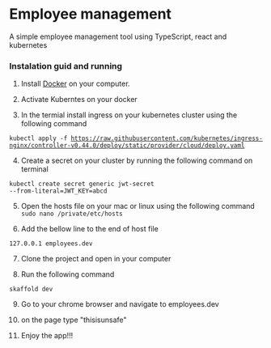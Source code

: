 # Employee management

A simple employee management tool using TypeScript, react and kubernetes

### Instalation guid and running

1. Install [Docker](https://docs.docker.com/get-docker/) on your computer.

2. Activate Kuberntes on your docker

3. In the termial install ingress on your kubernetes cluster using the following command

<code>kubectl apply -f https://raw.githubusercontent.com/kubernetes/ingress-nginx/controller-v0.44.0/deploy/static/provider/cloud/deploy.yaml
</code>

4. Create a secret on your cluster by running the following command on terminal

<code>kubectl create secret generic jwt-secret --from-literal=JWT_KEY=abcd
</code>

5. Open the hosts file on your mac or linux using the following command
   <code>sudo nano /private/etc/hosts</code>

6. Add the bellow line to the end of host file

<code>127.0.0.1 employees.dev</code>

7. Clone the project and open in your computer

8. Run the following command

<code>skaffold dev</code>

9. Go to your chrome browser and navigate to employees.dev

10. on the page type "thisisunsafe"

11. Enjoy the app!!!
